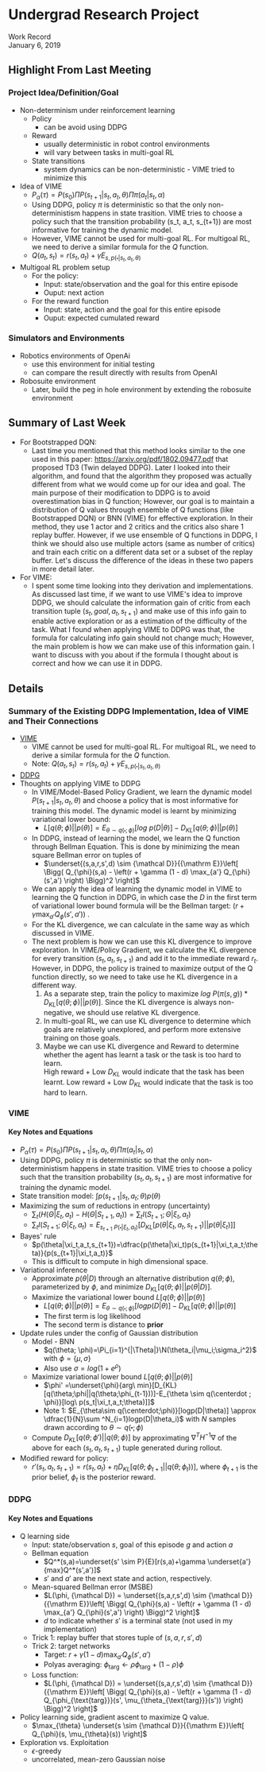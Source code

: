 # Undergrad Research Project
Work Record<br>
January 6, 2019

## Highlight From Last Meeting
### Project Idea/Definition/Goal
- Non-determinism under reinforcement learning
  - Policy 
    - can be avoid using DDPG
  - Reward
    - usually deterministic in robot control environments
    - will vary between tasks in multi-goal RL
  - State transitions
    - system dynamics can be non-deterministic - VIME tried to minimize this
- Idea of VIME
  - $P_\alpha(\tau)=P(s_0)\Pi P(s_{t+1}|s_t ,a_t ,\theta)\Pi \pi(a_t|s_t,\alpha)$
  - Using DDPG, policy $\pi$ is deterministic so that the only non-deterministism happens in state trasition. VIME tries to choose a policy such that the transition probability (s_t, a_t, s_{t+1}) are most informative for training the dynamic model.
  - However, VIME cannot be used for multi-goal RL. For multigoal RL, we need to derive a similar formula for the $Q$ function.
  - $Q(a_t, s_t) = r(s_t, a_t) + \gamma E_{s, p(\centerdot|s_t, a_t, \theta)}$
- Multigoal RL problem setup
  - For the policy:
    - Input: state/observation and the goal for this entire episode
    - Ouput: next action
  - For the reward function
    - Input: state, action and the goal for this entire episode
    - Ouput: expected cumulated reward
### Simulators and Environments
- Robotics environments of OpenAi
  - use this environment for initial testing
  - can compare the result directly with results from OpenAI
- Robosuite environment
  - Later, build the peg in hole environment by extending the robosuite environment

## Summary of Last Week
- For Bootstrapped DQN:
  - Last time you mentioned that this method looks similar to the one used in this paper: https://arxiv.org/pdf/1802.09477.pdf that proposed TD3 (Twin delayed DDPG). Later I looked into their algorithm, and found that the algorithm they proposed was actually different from what we would come up for our idea and goal. The main purpose of their modification to DDPG is to avoid overestimation bias in Q function; However, our goal is to maintain a distribution of Q values through ensemble of Q functions (like Bootstrapped DQN) or BNN (VIME) for effective exploration. In their method, they use 1 actor and 2 critics and the critics also share 1 replay buffer. However, if we use ensemble of Q functions in DDPG, I think we should also use multiple actors (same as number of critics) and train each critic on a different data set or a subset of the replay buffer. Let's discuss the difference of the ideas in these two papers in more detail later.
- For VIME:
  - I spent some time looking into they derivation and implementations. As discussed last time, if we want to use VIME's idea to improve DDPG, we should calculate the information gain of critic from each transition tuple $(s_t, goal, a_t, s_{t+1})$ and make use of this info gain to enable active exploration or as a estimation of the difficulty of the task. What I found when applying VIME to DDPG was that, the formula for calculating info gain should not change much; However, the main problem is how we can make use of this information gain. I want to discuss with you about if the formula I thought about is correct and how we can use it in DDPG.

## Details
### Summary of the Existing DDPG Implementation, Idea of VIME and Their Connections
- [VIME](###VIME)
  - VIME cannot be used for multi-goal RL. For multigoal RL, we need to derive a similar formula for the $Q$ function.
  - Note: $Q(a_t, s_t) = r(s_t, a_t) + \gamma E_{s, p(\centerdot|s_t, a_t, \theta)}$
- [DDPG](###DDPG)
- Thoughts on applying VIME to DDPG
  - In VIME/Model-Based Policy Gradient, we learn the dynamic model $P(s_{t+1}|s_t ,a_t ,\theta)$ and choose a policy that is most informative for training this model. The dynamic model is learnt by minimizing variational lower bound:
    - $L[q(\theta;\phi)||p(\theta)]=E_{\theta\sim q(\centerdot;\phi)}[log\ p(D|\theta)]-D_{KL}[q(\theta;\phi)||p(\theta)]$
  - In DDPG, instead of learning the model, we learn the Q function through Bellman Equation. This is done by minimizing the mean square Bellman error on tuples of 
    - $\underset{(s,a,r,s',d) \sim {\mathcal D}}{{\mathrm E}}\left[
          \Bigg( Q_{\phi}(s,a) - \left(r + \gamma (1 - d) \max_{a'} Q_{\phi}(s',a') \right) \Bigg)^2
          \right]$
  - We can apply the idea of learning the dynamic model in VIME to learning the Q function in DDPG, in which case the $D$ in the first term of variational lower bound formula will be the Bellman target: $\left(r + \gamma\max_{a'} Q_{\phi}(s',a') \right)$ .
  - For the KL divergence, we can calculate in the same way as which discussed in VIME.
  - The next problem is how we can use this KL divergence to improve exploration. In VIME/Policy Gradient, we calculate the KL divergence for every transition $(s_t,a_t,s_{t+1})$ and add it to the immediate reward $r_t$. However, in DDPG, the policy is trained to maximize output of the Q function directly, so we need to take use he KL divergence in a different way.
    1. As a separate step, train the policy to maximize $log\ P(\pi(s,g))*D_{KL}[q(\theta;\phi)||p(\theta)]$. Since the KL divergence is always non-negative, we should use relative KL divergence.
    2. In multi-goal RL, we can use KL divergence to determine which goals are relatively unexplored, and perform more extensive training on those goals.
    3. Maybe we can use KL divergence and Reward to determine whether the agent has learnt a task or the task is too hard to learn.  
       High reward + Low $D_{KL}$ would indicate that the task has been learnt.
       Low reward + Low $D_{KL}$ would indicate that the task is too hard to learn.

### VIME
#### Key Notes and Equations
- $P_\alpha(\tau)=P(s_0)\Pi P(s_{t+1}|s_t ,a_t ,\theta)\Pi \pi(a_t|s_t,\alpha)$
- Using DDPG, policy $\pi$ is deterministic so that the only non-deterministism happens in state trasition. VIME tries to choose a policy such that the transition probability ($s_t, a_t, s_{t+1}$) are most informative for training the dynamic model.
- State transition model: $\int p(s_{t+1}|s_t, a_t; \theta)p(\theta)$
- Maximizing the sum of reductions in entropy (uncertainty)
  - $\sum_t(H(\Theta|\xi_t,a_t)-H(\Theta|S_{t+1},a_t))=\sum_tI(S_{t+1};\Theta|\xi_t,a_t)$
  - $\sum_tI(S_{t+1};\Theta|\xi_t,a_t)=E_{s_{t+1}~P(\centerdot | \xi_t, a_t)}[D_{KL}[p(\theta|\xi_t,a_t,s_{t+1})||p(\theta|\xi_t)]]$
- Bayes' rule
  - $p(\theta|\xi_t,a_t,s_{t+1})=\dfrac{p(\theta|\xi_t)p(s_{t+1}|\xi_t,a_t;\theta)}{p(s_{t+1}|\xi_t,a_t)}$
  - This is difficult to compute in high dimensional space.
- Variational inference
  - Approximate $p(\theta|D)$ through an alternative distribution $q(\theta;\phi)$, parameterized by $\phi$, and minimize $D_{KL}[q(\theta;\phi)||p(\theta|D)]$.
  - Maximize the variational lower bound $L[q(\theta;\phi)||p(\theta)]$
    - $L[q(\theta;\phi)||p(\theta)]=E_{\theta\sim q(\centerdot;\phi)}[logp(D|\theta)]-D_{KL}[q(\theta;\phi)||p(\theta)]$
    - The first term is log likelihood
    - The second term is distance to **prior**
- Update rules under the config of Gaussian distribution
  - Model - BNN 
    - $q(\theta; \phi)=\Pi_{i=1}^{|\Theta|}\N(\theta_i|\mu_i;\sigma_i^2)$ with $\phi=\{\mu,\sigma\}$
    - Also use $\sigma=log(1+e^\rho)$
  - Maximize variational lower bound $L[q(\theta;\phi)||p(\theta)]$
    - $\phi' =\underset{\phi}{arg\ min}[D_{KL}[q(\theta;\phi||q(\theta;\phi_{t-1}))]-E_{\theta \sim q(\centerdot ; \phi)}[log\ p(s_t|\xi_t,a_t;\theta)]]$
    - Note 1: $E_{\theta\sim q(\centerdot;\phi)}[logp(D|\theta)] \approx \dfrac{1}{N}\sum ^N_{i=1}logp(D|\theta_i)$ with $N$ samples drawn according to $\theta \sim q(\centerdot ; \phi)$
  - Compute $D_{KL}[q(\theta;\phi')||q(\theta;\phi)]$ by approximating $\nabla^TH^{-1}\nabla$ of the above for each $(s_t,a_t,s_{t+1})$ tuple generated during rollout.
- Modified reward for policy:
    - $r\prime(s_t,a_t,s_{t+1})=r(s_t,a_t)+\eta D_{KL}[q(\theta;\phi_{t+1}||q(\theta;\phi_t))]$, where $\phi_{t+1}$ is the prior belief, $\phi_t$ is the posterior reward.

### DDPG
#### Key Notes and Equations
  - Q learning side
    - Input: state/observation $s$, goal of this episode $g$ and action $a$
    - Bellman equation
      - $Q^*(s,a)=\underset{s' \sim P}{E}[r(s,a)+\gamma \underset{a'}{max}Q^*(s',a')]$
      - $s'$ and $a'$ are the next state and action, respectively.
    - Mean-squared Bellman error (MSBE)
      - $L(\phi, {\mathcal D}) = \underset{(s,a,r,s',d) \sim {\mathcal D}}{{\mathrm E}}\left[
          \Bigg( Q_{\phi}(s,a) - \left(r + \gamma (1 - d) \max_{a'} Q_{\phi}(s',a') \right) \Bigg)^2
          \right]$
      - $d$ to indicate whether $s'$ is a terminal state (not used in my implementation)
    - Trick 1: replay buffer that stores tuple of $(s,a,r,s',d)$
    - Trick 2: target networks
      - Target: $r + \gamma (1 - d) \max_{a'} Q_{\phi}(s',a')$
      - Polyas averaging: $\phi_{\text{targ}} \leftarrow \rho \phi_{\text{targ}} + (1 - \rho) \phi$
    - Loss function:
      - $L(\phi, {\mathcal D}) = \underset{(s,a,r,s',d) \sim {\mathcal D}}{{\mathrm E}}\left[
        \Bigg( Q_{\phi}(s,a) - \left(r + \gamma (1 - d) Q_{\phi_{\text{targ}}}(s', \mu_{\theta_{\text{targ}}}(s')) \right) \Bigg)^2
        \right]$
  - Policy learning side, gradient ascent to maximize Q value.
    - $\max_{\theta} \underset{s \sim {\mathcal D}}{{\mathrm E}}\left[ Q_{\phi}(s, \mu_{\theta}(s)) \right]$
  - Exploration vs. Exploitation
    - $\epsilon$-greedy
    - uncorrelated, mean-zero Gaussian noise